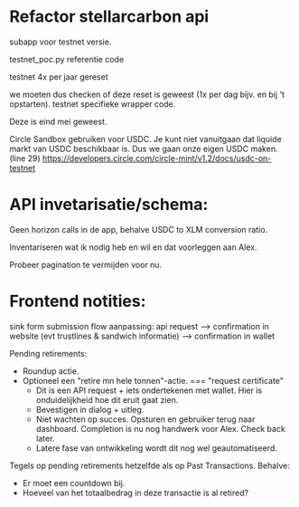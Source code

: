 # Refactor stellarcarbon api

subapp voor testnet versie.

testnet_poc.py referentie code

testnet 4x per jaar gereset

we moeten dus checken of deze reset is geweest (1x per dag bijv. en bij 't opstarten). testnet specifieke wrapper code.

Deze is eind mei geweest.

Circle Sandbox gebruiken voor USDC. Je kunt niet vanuitgaan dat liquide markt van USDC beschikbaar is. Dus we gaan onze eigen USDC maken. (line 29)
https://developers.circle.com/circle-mint/v1.2/docs/usdc-on-testnet

# API invetarisatie/schema:

Geen horizon calls in de app, behalve USDC to XLM conversion ratio.

Inventariseren wat ik nodig heb en wil en dat voorleggen aan Alex.

Probeer pagination te vermijden voor nu.

# Frontend notities:

sink form submission flow aanpassing:
api request --> confirmation in website (evt trustlines & sandwich informatie) --> confirmation in wallet

Pending retirements:

- Roundup actie.
- Optioneel een "retire mn hele tonnen"-actie. === "request certificate"
  - Dit is een API request + iets ondertekenen met wallet. Hier is onduidelijkheid hoe dit eruit gaat zien.
  - Bevestigen in dialog + uitleg.
  - Niet wachten op succes. Opsturen en gebruiker terug naar dashboard. Completion is nu nog handwerk voor Alex. Check back later.
  - Latere fase van ontwikkeling wordt dit nog wel geautomatiseerd.

Tegels op pending retirements hetzelfde als op Past Transactions. Behalve:

- Er moet een countdown bij.
- Hoeveel van het totaalbedrag in deze transactie is al retired?

